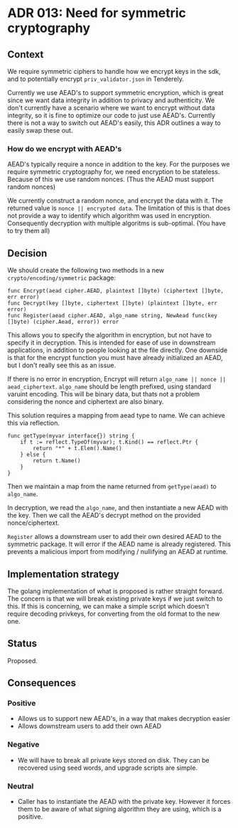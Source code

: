 # ADR 013: Need for symmetric cryptography

## Context

We require symmetric ciphers to handle how we encrypt keys in the sdk,
and to potentially encrypt `priv_validator.json` in Tenderely.

Currently we use AEAD's to support symmetric encryption,
which is great since we want data integrity in addition to privacy and authenticity.
We don't currently have a scenario where we want to encrypt without data integrity,
so it is fine to optimize our code to just use AEAD's.
Currently there is not a way to switch out AEAD's easily, this ADR outlines a way
to easily swap these out.

### How do we encrypt with AEAD's

AEAD's typically require a nonce in addition to the key.
For the purposes we require symmetric cryptography for,
we need encryption to be stateless.
Because of this we use random nonces.
(Thus the AEAD must support random nonces)

We currently construct a random nonce, and encrypt the data with it.
The returned value is `nonce || encrypted data`.
The limitation of this is that does not provide a way to identify
which algorithm was used in encryption.
Consequently decryption with multiple algoritms is sub-optimal.
(You have to try them all)

## Decision

We should create the following two methods in a new `crypto/encoding/symmetric` package:

```golang
func Encrypt(aead cipher.AEAD, plaintext []byte) (ciphertext []byte, err error)
func Decrypt(key []byte, ciphertext []byte) (plaintext []byte, err error)
func Register(aead cipher.AEAD, algo_name string, NewAead func(key []byte) (cipher.Aead, error)) error
```

This allows you to specify the algorithm in encryption, but not have to specify
it in decryption.
This is intended for ease of use in downstream applications, in addition to people
looking at the file directly.
One downside is that for the encrypt function you must have already initialized an AEAD,
but I don't really see this as an issue.

If there is no error in encryption, Encrypt will return `algo_name || nonce || aead_ciphertext`.
`algo_name` should be length prefixed, using standard varuint encoding.
This will be binary data, but thats not a problem considering the nonce and ciphertext are also binary.

This solution requires a mapping from aead type to name.
We can achieve this via reflection.

```golang
func getType(myvar interface{}) string {
    if t := reflect.TypeOf(myvar); t.Kind() == reflect.Ptr {
        return "*" + t.Elem().Name()
    } else {
        return t.Name()
    }
}
```

Then we maintain a map from the name returned from `getType(aead)` to `algo_name`.

In decryption, we read the `algo_name`, and then instantiate a new AEAD with the key.
Then we call the AEAD's decrypt method on the provided nonce/ciphertext.

`Register` allows a downstream user to add their own desired AEAD to the symmetric package.
It will error if the AEAD name is already registered.
This prevents a malicious import from modifying / nullifying an AEAD at runtime.

## Implementation strategy

The golang implementation of what is proposed is rather straight forward.
The concern is that we will break existing private keys if we just switch to this.
If this is concerning, we can make a simple script which doesn't require decoding privkeys,
for converting from the old format to the new one.

## Status

Proposed.

## Consequences

### Positive

- Allows us to support new AEAD's, in a way that makes decryption easier
- Allows downstream users to add their own AEAD

### Negative

- We will have to break all private keys stored on disk.
  They can be recovered using seed words, and upgrade scripts are simple.

### Neutral

- Caller has to instantiate the AEAD with the private key.
  However it forces them to be aware of what signing algorithm they are using, which is a positive.
